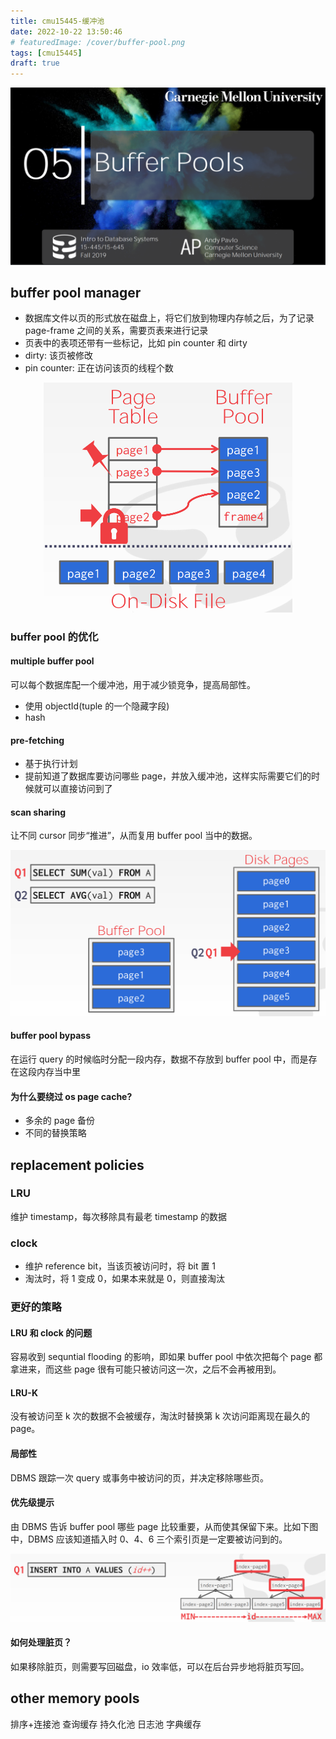 ```yaml
---
title: cmu15445-缓冲池
date: 2022-10-22 13:50:46
# featuredImage: /cover/buffer-pool.png
tags: [cmu15445]
draft: true
---
```


<img src="/cover/buffer-pool.png"/>

## buffer pool manager

- 数据库文件以页的形式放在磁盘上，将它们放到物理内存帧之后，为了记录 page-frame 之间的关系，需要页表来进行记录
- 页表中的表项还带有一些标记，比如 pin counter 和 dirty
- dirty: 该页被修改
- pin counter: 正在访问该页的线程个数
<div align="center"><img src="/cmu15445-缓冲池/meta-data.png" style="zoom:50%;" /></div>

### buffer pool 的优化

#### multiple buffer pool

可以每个数据库配一个缓冲池，用于减少锁竞争，提高局部性。

- 使用 objectId(tuple 的一个隐藏字段)
- hash

#### pre-fetching

- 基于执行计划
- 提前知道了数据库要访问哪些 page，并放入缓冲池，这样实际需要它们的时候就可以直接访问到了

#### scan sharing

让不同 cursor 同步“推进”，从而复用 buffer pool 当中的数据。

<div align="center"><img src="/cmu15445-缓冲池/scan-sharing.png" style="zoom:50%;" /></div>

#### buffer pool bypass

在运行 query 的时候临时分配一段内存，数据不存放到 buffer pool 中，而是存在这段内存当中里

#### 为什么要绕过 os page cache?

- 多余的 page 备份
- 不同的替换策略

## replacement policies

### LRU

维护 timestamp，每次移除具有最老 timestamp 的数据

### clock

- 维护 reference bit，当该页被访问时，将 bit 置 1
- 淘汰时，将 1 变成 0，如果本来就是 0，则直接淘汰

### 更好的策略

#### LRU 和 clock 的问题

容易收到 sequntial flooding 的影响，即如果 buffer pool 中依次把每个 page 都拿进来，而这些 page 很有可能只被访问这一次，之后不会再被用到。

#### LRU-K

没有被访问至 k 次的数据不会被缓存，淘汰时替换第 k 次访问距离现在最久的 page。

#### 局部性

DBMS 跟踪一次 query 或事务中被访问的页，并决定移除哪些页。

#### 优先级提示

由 DBMS 告诉 buffer pool 哪些 page 比较重要，从而使其保留下来。比如下图中，DBMS 应该知道插入时 0、4、6 三个索引页是一定要被访问到的。

<div align="center"><img src="/cmu15445-缓冲池/hint.png" style="zoom:50%;" /></div>

#### 如何处理脏页？

如果移除脏页，则需要写回磁盘，io 效率低，可以在后台异步地将脏页写回。

## other memory pools

排序+连接池
查询缓存
持久化池
日志池
字典缓存

